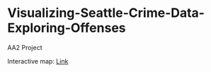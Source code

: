 # Visualizing-Seattle-Crime-Data-Exploring-Offenses 
AA2 Project

Interactive map: [Link](https://lesther-dumos.github.io/Visualizing-Seattle-Crime-Data-Exploring-Offenses/)

